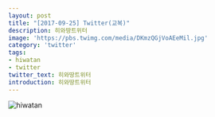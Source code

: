 ```yaml
---
layout: post
title: "[2017-09-25] Twitter(교복)"
description: 히와땅트위터
image: 'https://pbs.twimg.com/media/DKmzQGjVoAEeMil.jpg'
category: 'twitter'
tags:
- hiwatan
- twitter
twitter_text: 히와땅트위터
introduction: 히와땅트위터
---
```

![hiwatan](https://pbs.twimg.com/media/DKmzQGfUMAAcpVJ.jpg)
